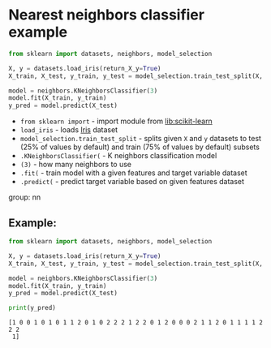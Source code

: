 # Nearest neighbors classifier example

```python
from sklearn import datasets, neighbors, model_selection

X, y = datasets.load_iris(return_X_y=True)
X_train, X_test, y_train, y_test = model_selection.train_test_split(X, y)

model = neighbors.KNeighborsClassifier(3)
model.fit(X_train, y_train)
y_pred = model.predict(X_test)
```

- `from sklearn import` - import module from [lib:scikit-learn](https://onelinerhub.com/python-scikit-learn/how-to-install-scikit-learn-using-pip)
- `load_iris` - loads [Iris](https://scikit-learn.org/stable/auto_examples/datasets/plot_iris_dataset.html) dataset
- `model_selection.train_test_split` - splits given `X` and `y` datasets to test (25% of values by default) and train (75% of values by default) subsets
- `.KNeighborsClassifier(` - K neighbors classification model
- `(3)` - how many neighbors to use
- `.fit(` - train model with a given features and target variable dataset
- `.predict(` - predict target variable based on given features dataset

group: nn

## Example: 
```python
from sklearn import datasets, neighbors, model_selection

X, y = datasets.load_iris(return_X_y=True)
X_train, X_test, y_train, y_test = model_selection.train_test_split(X, y)

model = neighbors.KNeighborsClassifier(3)
model.fit(X_train, y_train)
y_pred = model.predict(X_test)

print(y_pred)
```
```
[1 0 0 1 0 1 0 1 1 2 0 1 0 2 2 2 1 2 2 0 1 2 0 0 0 2 1 1 2 0 1 1 1 1 2 2 2
 1]

```

